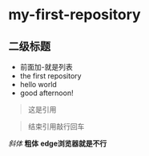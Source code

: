 # my-first-repository
## 二级标题
- 前面加-就是列表
- the first repository
- hello world
- good afternoon!
>这是引用

>结束引用敲行回车

*斜体*
**粗体**
**edge浏览器就是不行**
